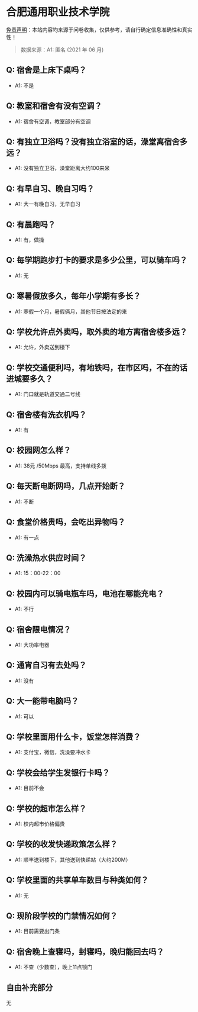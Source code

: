 # 合肥通用职业技术学院

[免责声明](https://colleges.chat/#_3)：本站内容均来源于问卷收集，仅供参考，请自行确定信息准确性和真实性！

> 数据来源：A1: 匿名 (2021 年 06 月)

## Q: 宿舍是上床下桌吗？

- A1: 不是

## Q: 教室和宿舍有没有空调？

- A1: 宿舍有空调，教室部分有空调

## Q: 有独立卫浴吗？没有独立浴室的话，澡堂离宿舍多远？

- A1: 没有独立卫浴，澡堂距离大约100来米

## Q: 有早自习、晚自习吗？

- A1: 大一有晚自习，无早自习

## Q: 有晨跑吗？

- A1: 有，做操

## Q: 每学期跑步打卡的要求是多少公里，可以骑车吗？

- A1: 无

## Q: 寒暑假放多久，每年小学期有多长？

- A1: 寒假一个月，暑假俩月，其他节日按法定的来

## Q: 学校允许点外卖吗，取外卖的地方离宿舍楼多远？

- A1: 允许，外卖送到楼下

## Q: 学校交通便利吗，有地铁吗，在市区吗，不在的话进城要多久？

- A1: 门口就是轨道交通二号线

## Q: 宿舍楼有洗衣机吗？

- A1: 有

## Q: 校园网怎么样？

- A1: 38元 /50Mbps 最高，支持单线多拨

## Q: 每天断电断网吗，几点开始断？

- A1: 不断

## Q: 食堂价格贵吗，会吃出异物吗？

- A1: 有一点

## Q: 洗澡热水供应时间？

- A1: 15：00-22：00

## Q: 校园内可以骑电瓶车吗，电池在哪能充电？

- A1: 不行

## Q: 宿舍限电情况？

- A1: 大功率电器

## Q: 通宵自习有去处吗？

- A1: 没有

## Q: 大一能带电脑吗？

- A1: 可以

## Q: 学校里面用什么卡，饭堂怎样消费？

- A1: 支付宝，微信，洗澡要冲水卡

## Q: 学校会给学生发银行卡吗？

- A1: 目前不会

## Q: 学校的超市怎么样？

- A1: 校内超市价格偏贵

## Q: 学校的收发快递政策怎么样？

- A1: 顺丰送到楼下，其他送到快递站（大约200M）

## Q: 学校里面的共享单车数目与种类如何？

- A1: 无

## Q: 现阶段学校的门禁情况如何？

- A1: 目前需要出门条

## Q: 宿舍晚上查寝吗，封寝吗，晚归能回去吗？

- A1: 不查（少数查），晚上11点锁门

## 自由补充部分

无